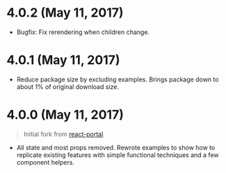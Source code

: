 # 4.0.2 (May 11, 2017)

- Bugfix: Fix rerendering when children change.

# 4.0.1 (May 11, 2017)

- Reduce package size by excluding examples. Brings package down to about 1% of original download size.

# 4.0.0 (May 11, 2017)

> Initial fork from [react-portal](https://github.com/tajo/react-portal).

- All state and most props removed. Rewrote examples to show how to replicate existing features with simple
functional techniques and a few component helpers.
